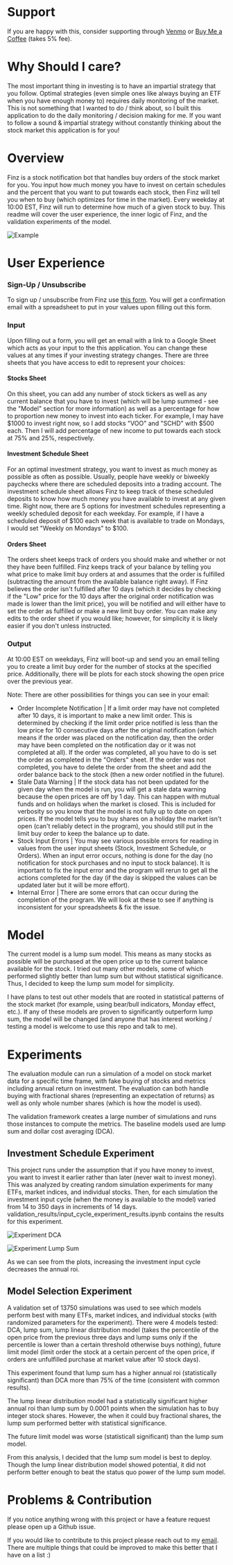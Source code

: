 # Support
If you are happy with this, consider supporting through [Venmo](https://venmo.com/u/Jackson-Rusch-1) or [Buy Me a Coffee](https://www.buymeacoffee.com/jacksonrusch) (takes 5% fee).

# Why Should I care?
The most important thing in investing is to have an impartial strategy that you follow. Optimal strategies (even simple ones like always buying an ETF when you have enough money to) requires daily monitoring of the market. This is not something that I wanted to do / think about, so I built this application to do the daily monitoring / decision making for me. If you want to follow a sound & impartial strategy without constantly thinking about the stock market this application is for you!

# Overview
Finz is a stock notification bot that handles buy orders of the stock market for you. You input how much money you have to invest on certain schedules and the percent that you want to put towards each stock, then Finz will tell you when to buy (which optimizes for time in the market). Every weekday at 10:00 EST, Finz will run to determine how much of a given stock to buy. This readme will cover the user experience, the inner logic of Finz, and the validation experiments of the model.

![Example](images/example_image.png)

# User Experience
### Sign-Up / Unsubscribe
To sign up / unsubscribe from Finz use [this form](https://docs.google.com/forms/d/e/1FAIpQLSeVDGHrSJfXeQjzP_PXEo7-rQxxDDHf0ll0QKAe7oTX4Azo9Q/viewform). You will get a confirmation email with a spreadsheet to put in your values upon filling out this form.

### Input
Upon filling out a form, you will get an email with a link to a Google Sheet which acts as your input to the this application. You can change these values at any times if your investing strategy changes. There are three sheets that you have access to edit to represent your choices:
#### Stocks Sheet
On this sheet, you can add any number of stock tickers as well as any current balance that you have to invest (which will be lump summed - see the "Model" section for more information) as well as a percentage for how to proportion new money to invest into each ticker. For example, I may have $1000 to invest right now, so I add stocks "VOO" and "SCHD" with $500 each. Then I will add percentage of new income to put towards each stock at 75% and 25%, respectively. 
#### Investment Schedule Sheet
For an optimal investment strategy, you want to invest as much money as possible as often as possible. Usually, people have weekly or biweekly paychecks where there are scheduled deposits into a trading account. The investment schedule sheet allows Finz to keep track of these scheduled deposits to know how much money you have available to invest at any given time. Right now, there are 5 options for investment schedules representing a weekly scheduled deposit for each weekday. For example, if I have a scheduled deposit of $100 each week that is available to trade on Mondays, I would set "Weekly on Mondays" to $100.
#### Orders Sheet
The orders sheet keeps track of orders you should make and whether or not they have been fulfilled. Finz keeps track of your balance by telling you what price to make limit buy orders at and assumes that the order is fulfilled (subtracting the amount from the available balance right away). If Finz believes the order isn't fulfilled after 10 days (which it decides by checking if the "Low" price for the 10 days after the original order notification was made is lower than the limit price), you will be notified and will either have to set the order as fulfilled or make a new limit buy order. You can make any edits to the order sheet if you would like; however, for simplicity it is likely easier if you don't unless instructed.

### Output
At 10:00 EST on weekdays, Finz will boot-up and send you an email telling you to create a limit buy order for the number of stocks at the specified price. Additionally, there will be plots for each stock showing the open price over the previous year.

Note: There are other possibilities for things you can see in your email:
- Order Incomplete Notification | If a limit order may have not completed after 10 days, it is important to make a new limit order. This is determined by checking if the limit order price notified is less than the low price for 10 consecutive days after the original notification (which means if the order was placed on the notification day, then the order may have been completed on the notification day or it was not completed at all). If the order was completed, all you have to do is set the order as completed in the "Orders" sheet. If the order was not completed, you have to delete the order from the sheet and add the order balance back to the stock (then a new order notified in the future).
- Stale Data Warning | If the stock data has not been updated for the given day when the model is run, you will get a stale data warning because the open prices are off by 1 day. This can happen with mutual funds and on holidays when the market is closed. This is included for verbosity so you know that the model is not fully up to date on open prices. If the model tells you to buy shares on a holiday the market isn't open (can't reliably detect in the program), you should still put in the limit buy order to keep the balance up to date.
- Stock Input Errors | You may see various possible errors for reading in values from the user input sheets (Stock, Investment Schedule, or Orders). When an input error occurs, nothing is done for the day (no notification for stock purchases and no input to stock balance). It is important to fix the input error and the program will rerun to get all the actions completed for the day (if the day is skipped the values can be updated later but it will be more effort).
- Internal Error | There are some errors that can occur during the completion of the program. We will look at these to see if anything is inconsistent for your spreadsheets & fix the issue.

# Model
The current model is a lump sum model. This means as many stocks as possible will be purchased at the open price up to the current balance available for the stock. I tried out many other models, some of which performed slightly better than lump sum but without statistical significance. Thus, I decided to keep the lump sum model for simplicity.

I have plans to test out other models that are rooted in statistical patterns of the stock market (for example, using bear/bull indicators, Monday effect, etc.). If any of these models are proven to significantly outperform lump sum, the model will be changed (and anyone that has interest working / testing a model is welcome to use this repo and talk to me).

# Experiments
The evaluation module can run a simulation of a model on stock market data for a specific time frame, with fake buying of stocks and metrics including annual return on investment. The evaluation can both handle buying with fractional shares (representing an expectation of returns) as well as only whole number shares (which is how the model is used).

The validation framework creates a large number of simulations and runs those instances to compute the metrics. The baseline models used are lump sum and dollar cost averaging (DCA).

## Investment Schedule Experiment
This project runs under the assumption that if you have money to invest, you want to invest it earlier rather than later (never wait to invest money). This was analyzed by creating random simulation experiments for many ETFs, market indices, and individual stocks. Then, for each simulation the investment input cycle (when the money is available to the model) varied from 14 to 350 days in increments of 14 days. validation_results/input_cycle_experiment_results.ipynb contains the results for this experiment.

![Experiment DCA](images/input_cycle_experiment_dca.png)

![Experiment Lump Sum](images/input_cycle_experiment_lump_sum.png)

As we can see from the plots, increasing the investment input cycle decreases the annual roi.

## Model Selection Experiment
A validation set of 13750 simulations was used to see which models perform best with many ETFs, market indices, and individual stocks (with randomized parameters for the experiment). There were 4 models tested: DCA, lump sum, lump linear distribution model (takes the percentile of the open price from the previous three days and lump sums only if the percentile is lower than a certain threshold otherwise buys nothing), future limit model (limit order the stock at a certain percent of the open price, if orders are unfulfilled purchase at market value after 10 stock days).

This experiment found that lump sum has a higher annual roi (statistically significant) than DCA more than 75% of the time (consistent with common results).

The lump linear distribution model had a statistically significant higher annual roi than lump sum by 0.0001 points when the simulation has to buy integer stock shares. However, the when it could buy fractional shares, the lump sum performed better with statistical significance.

The future limit model was worse (statisticall significant) than the lump sum model.

From this analysis, I decided that the lump sum model is best to deploy. Though the lump linear distribution model showed potential, it did not perform better enough to beat the status quo power of the lump sum model.


# Problems & Contribution
If you notice anything wrong with this project or have a feature request please open up a Github issue.

If you would like to contribute to this project please reach out to my [email](noskcaj211@gmail.com). There are multiple things that could be improved to make this better that I have on a list :)